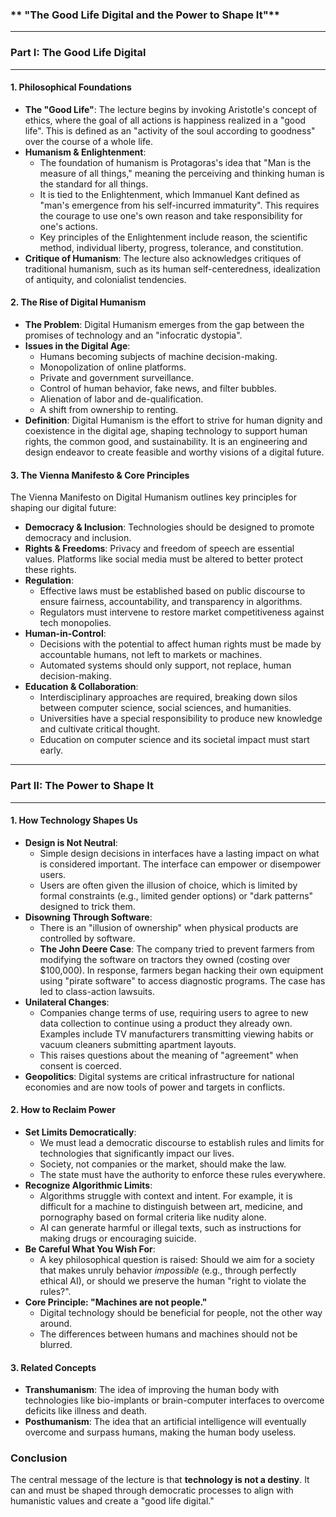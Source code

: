 
### ** "The Good Life Digital and the Power to Shape It"**

---

### **Part I: The Good Life Digital**

---

#### **1. Philosophical Foundations**

* **The "Good Life"**: The lecture begins by invoking Aristotle's concept of ethics, where the goal of all actions is happiness realized in a "good life". This is defined as an "activity of the soul according to goodness" over the course of a whole life.
* **Humanism & Enlightenment**:
    * The foundation of humanism is Protagoras's idea that "Man is the measure of all things," meaning the perceiving and thinking human is the standard for all things.
    * It is tied to the Enlightenment, which Immanuel Kant defined as "man's emergence from his self-incurred immaturity". This requires the courage to use one's own reason and take responsibility for one's actions.
    * Key principles of the Enlightenment include reason, the scientific method, individual liberty, progress, tolerance, and constitution.
* **Critique of Humanism**: The lecture also acknowledges critiques of traditional humanism, such as its human self-centeredness, idealization of antiquity, and colonialist tendencies.

#### **2. The Rise of Digital Humanism**

* **The Problem**: Digital Humanism emerges from the gap between the promises of technology and an "infocratic dystopia".
* **Issues in the Digital Age**:
    * Humans becoming subjects of machine decision-making.
    * Monopolization of online platforms.
    * Private and government surveillance.
    * Control of human behavior, fake news, and filter bubbles.
    * Alienation of labor and de-qualification.
    * A shift from ownership to renting.
* **Definition**: Digital Humanism is the effort to strive for human dignity and coexistence in the digital age, shaping technology to support human rights, the common good, and sustainability. It is an engineering and design endeavor to create feasible and worthy visions of a digital future.

#### **3. The Vienna Manifesto & Core Principles**

The Vienna Manifesto on Digital Humanism outlines key principles for shaping our digital future:

* **Democracy & Inclusion**: Technologies should be designed to promote democracy and inclusion.
* **Rights & Freedoms**: Privacy and freedom of speech are essential values. Platforms like social media must be altered to better protect these rights.
* **Regulation**:
    * Effective laws must be established based on public discourse to ensure fairness, accountability, and transparency in algorithms.
    * Regulators must intervene to restore market competitiveness against tech monopolies.
* **Human-in-Control**:
    * Decisions with the potential to affect human rights must be made by accountable humans, not left to markets or machines.
    * Automated systems should only support, not replace, human decision-making.
* **Education & Collaboration**:
    * Interdisciplinary approaches are required, breaking down silos between computer science, social sciences, and humanities.
    * Universities have a special responsibility to produce new knowledge and cultivate critical thought.
    * Education on computer science and its societal impact must start early.

---

### **Part II: The Power to Shape It**

---

#### **1. How Technology Shapes Us**

* **Design is Not Neutral**:
    * Simple design decisions in interfaces have a lasting impact on what is considered important. The interface can empower or disempower users.
    * Users are often given the illusion of choice, which is limited by formal constraints (e.g., limited gender options) or "dark patterns" designed to trick them.
* **Disowning Through Software**:
    * There is an "illusion of ownership" when physical products are controlled by software.
    * **The John Deere Case**: The company tried to prevent farmers from modifying the software on tractors they owned (costing over $100,000). In response, farmers began hacking their own equipment using "pirate software" to access diagnostic programs. The case has led to class-action lawsuits.
* **Unilateral Changes**:
    * Companies change terms of use, requiring users to agree to new data collection to continue using a product they already own. Examples include TV manufacturers transmitting viewing habits or vacuum cleaners submitting apartment layouts.
    * This raises questions about the meaning of "agreement" when consent is coerced.
* **Geopolitics**: Digital systems are critical infrastructure for national economies and are now tools of power and targets in conflicts.

#### **2. How to Reclaim Power**

* **Set Limits Democratically**:
    * We must lead a democratic discourse to establish rules and limits for technologies that significantly impact our lives.
    * Society, not companies or the market, should make the law.
    * The state must have the authority to enforce these rules everywhere.
* **Recognize Algorithmic Limits**:
    * Algorithms struggle with context and intent. For example, it is difficult for a machine to distinguish between art, medicine, and pornography based on formal criteria like nudity alone.
    * AI can generate harmful or illegal texts, such as instructions for making drugs or encouraging suicide.
* **Be Careful What You Wish For**:
    * A key philosophical question is raised: Should we aim for a society that makes unruly behavior *impossible* (e.g., through perfectly ethical AI), or should we preserve the human "right to violate the rules?".
* **Core Principle: "Machines are not people."**
    * Digital technology should be beneficial for people, not the other way around.
    * The differences between humans and machines should not be blurred.

#### **3. Related Concepts**

* **Transhumanism**: The idea of improving the human body with technologies like bio-implants or brain-computer interfaces to overcome deficits like illness and death.
* **Posthumanism**: The idea that an artificial intelligence will eventually overcome and surpass humans, making the human body useless.

### **Conclusion**

The central message of the lecture is that **technology is not a destiny**. It can and must be shaped through democratic processes to align with humanistic values and create a "good life digital."